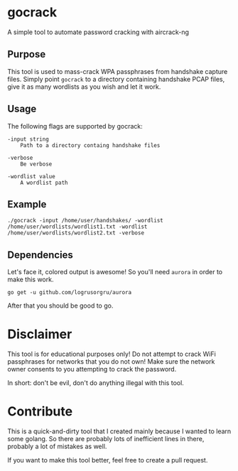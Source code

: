 # gocrack
A simple tool to automate password cracking with aircrack-ng

## Purpose
This tool is used to mass-crack WPA passphrases from handshake capture files.
Simply point `gocrack` to a directory containing handshake PCAP files, give it as many wordlists as you wish and let it work.

## Usage

The following flags are supported by gocrack:

    -input string
        Path to a directory containg handshake files
    
    -verbose
        Be verbose
    
    -wordlist value
        A wordlist path

## Example
    ./gocrack -input /home/user/handshakes/ -wordlist /home/user/wordlists/wordlist1.txt -wordlist /home/user/wordlists/wordlist2.txt -verbose

## Dependencies
Let's face it, colored output is awesome! So you'll need `aurora` in order to make this work.

    go get -u github.com/logrusorgru/aurora

After that you should be good to go.

# Disclaimer
This tool is for educational purposes only! Do not attempt to crack WiFi passphrases for networks that you do not own! Make sure the network owner consents to you attempting to crack the password.

In short: don't be evil, don't do anything illegal with this tool.

# Contribute
This is a quick-and-dirty tool that I created mainly because I wanted to learn some golang. So there are probably lots of inefficient lines in there, probably a lot of mistakes as well. 

If you want to make this tool better, feel free to create a pull request.